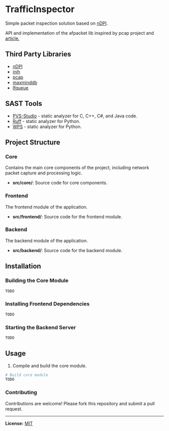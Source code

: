 # TrafficInspector
Simple packet inspection solution based on [nDPI](https://github.com/ntop/nDPI).

API and implementation of the afpacket lib inspired by pcap project and [article.](https://pavel.network/capturing-packets-in-linux-at-a-speed-of-millions-of-packets-per-second-without-using-third-party-libraries/)

##  Third Party Libraries

* [nDPI](https://github.com/ntop/nDPI)
* [inih](https://github.com/benhoyt/inih/tree/master)
* [pcap](https://github.com/the-tcpdump-group/libpcap)
* [maxminddb](https://github.com/maxmind/libmaxminddb)
* [lfqueue](https://github.com/Taymindis/lfqueue)

## SAST Tools

* [PVS-Studio](https://pvs-studio.com/pvs-studio/?utm_source=website&utm_medium=github&utm_campaign=open_source) - static analyzer for C, C++, C#, and Java code.
* [Ruff](https://github.com/astral-sh/ruff) - static analyzer for Python.
* [WPS](https://github.com/wemake-services/wemake-python-styleguide) - static analyzer for Python.

## Project Structure

### Core
Contains the main core components of the project, including network packet capture and processing logic.
- **src/core/**: Source code for core components.

### Frontend
The frontend module of the application.
- **src/frontend/**: Source code for the frontend module.

### Backend
The backend module of the application.
- **src/backend/**: Source code for the backend module.


## Installation

### Building the Core Module

```sh
TODO
```

### Installing Frontend Dependencies

```sh
TODO
```

### Starting the Backend Server

```sh
TODO
```

## Usage

1. Compile and build the core module.

```sh
# Build core module
TODO
```

### Contributing

Contributions are welcome! Please fork this repository and submit a pull request.

---

**License:** [MIT](LICENSE)
